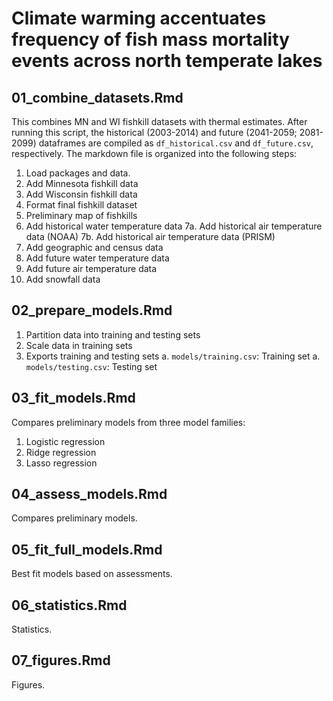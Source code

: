 # Climate warming accentuates frequency of fish mass mortality events across north temperate lakes

## 01_combine_datasets.Rmd
This combines MN and WI fishkill datasets with thermal estimates. After running this script, the historical (2003-2014) and future (2041-2059; 2081-2099) dataframes are compiled as `df_historical.csv` and `df_future.csv`, respectively. The markdown file is organized into the following steps:

1.  Load packages and data.
2.  Add Minnesota fishkill data
3.  Add Wisconsin fishkill data
4.  Format final fishkill dataset
5.  Preliminary map of fishkills
6.  Add historical water temperature data
7a. Add historical air temperature data (NOAA)
7b. Add historical air temperature data (PRISM)
8.  Add geographic and census data
9.  Add future water temperature data
13. Add future air temperature data
14. Add snowfall data

## 02_prepare_models.Rmd
1. Partition data into training and testing sets
2. Scale data in training sets
3. Exports training and testing sets
	a. `models/training.csv`: Training set
	a. `models/testing.csv`: Testing set
	
## 03_fit_models.Rmd
Compares preliminary models from three model families:

1. Logistic regression
2. Ridge regression
3. Lasso regression

## 04_assess_models.Rmd

Compares preliminary models.

## 05_fit_full_models.Rmd

Best fit models based on assessments.

## 06_statistics.Rmd

Statistics.

## 07_figures.Rmd

Figures.
```